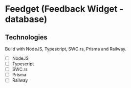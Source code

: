 
# Feedget (Feedback Widget - database)

## Technologies

Build with NodeJS, Typescript, SWC.rs, Prisma and Railway.
- [ ] NodeJS
- [ ] Typescript
- [ ] SWC.rs
- [ ] Prisma
- [ ] Railway

